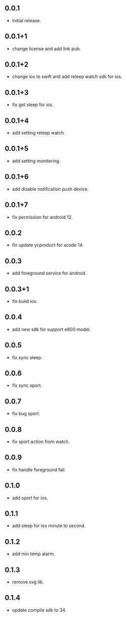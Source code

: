 ## 0.0.1

* Initial release.

## 0.0.1+1

* change license  and add link pub.

## 0.0.1+2

* change ios to swift and add releep watch sdk for ios.

## 0.0.1+3

* fix get sleep for ios.

## 0.0.1+4

* add setting releep watch.

## 0.0.1+5

* add setting monitering.

## 0.0.1+6

* add disable notification push device.

## 0.0.1+7

* fix permission for android 12.

## 0.0.2

* fix update ycproduct for xcode 14.

## 0.0.3

* add foreground service for android.

## 0.0.3+1

* fix build ios.

## 0.0.4

* add new sdk for support e800 model.

## 0.0.5

* fix sync sleep.

## 0.0.6

* fix sync sport.

## 0.0.7

* fix bug sport.

## 0.0.8

* fix sport action from watch.

## 0.0.9

* fix handle foreground fail.

## 0.1.0

* add sport for ios.

## 0.1.1

* add sleep for ios minute to second.

## 0.1.2

* add min temp alarm.

## 0.1.3

* remove svg lib.

## 0.1.4

* update compile sdk to 34.